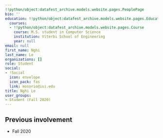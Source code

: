 ```yaml
---
!!python/object:datafest_archive.models.website.pages.PeoplePage
bio: ''
education: !!python/object:datafest_archive.models.website.pages.Education
  courses:
  - !!python/object:datafest_archive.models.website.pages.Course
    course: M.S. student in Computer Science
    institution: Viterbi School of Engineering
    year: null
email: null
first_name: Nghi
last_name: Le
organizations: []
role: Student
social:
- !Social
  icon: envelope
  icon_pack: fas
  link: mosorio@isi.edu
title: Nghi Le
user_groups:
- Student (Fall 2020)
---
```



## Previous involvement

* Fall 2020


